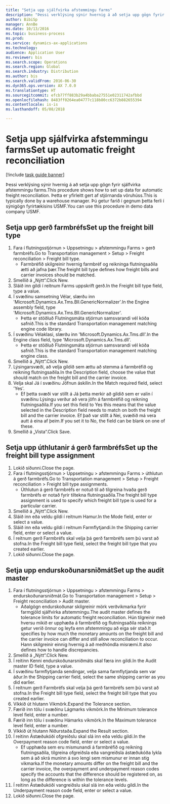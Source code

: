 ```yaml
--- 
title: "Setja upp sjálfvirka afstemmingu farms"
description: "Þessi verklýsing sýnir hvernig á að setja upp gögn fyrir sjálfvirka afstemmingu farms."
author: BibiSp
manager: AnnBe
ms.date: 10/13/2016
ms.topic: business-process
ms.prod: 
ms.service: dynamics-ax-applications
ms.technology: 
audience: Application User
ms.reviewer: bis
ms.search.scope: Operations
ms.search.region: Global
ms.search.industry: Distribution
ms.author: bis
ms.search.validFrom: 2016-06-30
ms.dyn365.ops.version: AX 7.0.0
ms.translationtype: HT
ms.sourcegitcommit: efcb77ff883b29a4bbaba27551e02311742afbbd
ms.openlocfilehash: 8483ff0264ea04777c118b80cc6372b882655394
ms.contentlocale: is-is
ms.lasthandoff: 05/08/2018

---
```

# <a name="set-up-automatic-freight-reconciliation"></a><span data-ttu-id="8111a-103">Setja upp sjálfvirka afstemmingu farms</span><span class="sxs-lookup"><span data-stu-id="8111a-103">Set up automatic freight reconciliation</span></span>

[!include [task guide banner](../../includes/task-guide-banner.md)]

<span data-ttu-id="8111a-104">Þessi verklýsing sýnir hvernig á að setja upp gögn fyrir sjálfvirka afstemmingu farms.</span><span class="sxs-lookup"><span data-stu-id="8111a-104">This procedure shows how to set up data for automatic freight reconciliation.</span></span> <span data-ttu-id="8111a-105">Þetta er yfirleitt gert af stjórnanda vöruhúss.</span><span class="sxs-lookup"><span data-stu-id="8111a-105">This is typically done by a warehouse manager.</span></span> <span data-ttu-id="8111a-106">Þú getur farið í gegnum þetta ferli í sýnigögn fyrirtækisins USMF.</span><span class="sxs-lookup"><span data-stu-id="8111a-106">You can use this procedure in demo data company USMF.</span></span>


## <a name="set-up-the-freight-bill-type"></a><span data-ttu-id="8111a-107">Setja upp gerð farmbréfs</span><span class="sxs-lookup"><span data-stu-id="8111a-107">Set up the freight bill type</span></span>
1. <span data-ttu-id="8111a-108">Fara í flutningsstjórnun > Uppsetningu > afstemmingu Farms > gerð farmbréfs.</span><span class="sxs-lookup"><span data-stu-id="8111a-108">Go to Transportation management > Setup > Freight reconciliation > Freight bill type.</span></span>
    * <span data-ttu-id="8111a-109">Farmbréfið skilgreinir hvernig farmbréf og reikninga flutningsaðila ætti að jafna þær.</span><span class="sxs-lookup"><span data-stu-id="8111a-109">The freight bill type defines how freight bills and carrier invoices  should be matched.</span></span>  
2. <span data-ttu-id="8111a-110">Smellið á „Nýtt“.</span><span class="sxs-lookup"><span data-stu-id="8111a-110">Click New.</span></span>
3. <span data-ttu-id="8111a-111">Sláið inn gildi í reitnum Farms uppskrift gerð.</span><span class="sxs-lookup"><span data-stu-id="8111a-111">In the Freight bill type field, type a value.</span></span>
4. <span data-ttu-id="8111a-112">Í svæðinu samsetning Vélar, slærðu inn 'Microsoft.Dynamics.Ax.Tms.Bll.GenericNormalizer'.</span><span class="sxs-lookup"><span data-stu-id="8111a-112">In the Engine assembly field, type 'Microsoft.Dynamics.Ax.Tms.Bll.GenericNormalizer'.</span></span>
    * <span data-ttu-id="8111a-113">Þetta er stöðluð Flutningsmáta stjórnun samsvarandi vél kóða safnið.</span><span class="sxs-lookup"><span data-stu-id="8111a-113">This is the standard Transportation management matching engine code library.</span></span>  
5. <span data-ttu-id="8111a-114">Í svæðinu Vélaklasi, slærðu inn 'Microsoft.Dynamics.Ax.Tms.dll'.</span><span class="sxs-lookup"><span data-stu-id="8111a-114">In the Engine class field, type 'Microsoft.Dynamics.Ax.Tms.dll'.</span></span>
    * <span data-ttu-id="8111a-115">Þetta er stöðluð Flutningsmáta stjórnun samsvarandi vél kóða safnið.</span><span class="sxs-lookup"><span data-stu-id="8111a-115">This is the standard Transportation management matching engine class.</span></span>  
6. <span data-ttu-id="8111a-116">Smellið á „Nýtt“.</span><span class="sxs-lookup"><span data-stu-id="8111a-116">Click New.</span></span>
7. <span data-ttu-id="8111a-117">Lýsingarsvæði, að velja gildið sem ættu að stemma á farmbréfið og reikning flutningsaðila.</span><span class="sxs-lookup"><span data-stu-id="8111a-117">In the Description field, choose the value that should match on the freight bill and the carrier invoice.</span></span>  
8. <span data-ttu-id="8111a-118">Velja skal Já í svæðinu Jöfnun áskilin.</span><span class="sxs-lookup"><span data-stu-id="8111a-118">In the Match required field, select 'Yes'.</span></span>
    * <span data-ttu-id="8111a-119">Ef þetta svæði var stillt á Já þetta merkir að gildið sem er valin í svæðinu Lýsingu verður að vera jöfn á farmbréfið og reikning flutningsaðila.</span><span class="sxs-lookup"><span data-stu-id="8111a-119">If you set this field to Yes this means that the value selected in the Description field needs to match on both the freight bill and the carrier invoice.</span></span> <span data-ttu-id="8111a-120">Ef það var stillt á Nei, svæðið má vera autt á eina af þeim.</span><span class="sxs-lookup"><span data-stu-id="8111a-120">If you set it to No, the field can be blank on one of these.</span></span>  
9. <span data-ttu-id="8111a-121">Smellið á „Vista“.</span><span class="sxs-lookup"><span data-stu-id="8111a-121">Click Save.</span></span>

## <a name="set-up-the-freight-bill-type-assignment"></a><span data-ttu-id="8111a-122">Setja upp úthlutanir á gerð farmbréfs</span><span class="sxs-lookup"><span data-stu-id="8111a-122">Set up the freight bill type assignment</span></span>
1. <span data-ttu-id="8111a-123">Lokið síðunni.</span><span class="sxs-lookup"><span data-stu-id="8111a-123">Close the page.</span></span>
2. <span data-ttu-id="8111a-124">Fara í flutningsstjórnun > Uppsetningu > afstemmingu Farms > úthlutun á gerð farmbréfs.</span><span class="sxs-lookup"><span data-stu-id="8111a-124">Go to Transportation management > Setup > Freight reconciliation > Freight bill type assignments.</span></span>
    * <span data-ttu-id="8111a-125">Úthlutun á gerð farmbréfs er notuð til að tilgreina hvaða gerð farmbréfs er notað fyrir tiltekna flutningsaðila.</span><span class="sxs-lookup"><span data-stu-id="8111a-125">The freight bill type assignment is used to specify which freight bill type is used for a particular carrier.</span></span>   
3. <span data-ttu-id="8111a-126">Smellið á „Nýtt“.</span><span class="sxs-lookup"><span data-stu-id="8111a-126">Click New.</span></span>
4. <span data-ttu-id="8111a-127">Sláið inn eða veldu gildi í reitnum Hamur.</span><span class="sxs-lookup"><span data-stu-id="8111a-127">In the Mode field, enter or select a value.</span></span>
5. <span data-ttu-id="8111a-128">Sláið inn eða veldu gildi í reitnum Farmflytjandi.</span><span class="sxs-lookup"><span data-stu-id="8111a-128">In the Shipping carrier field, enter or select a value.</span></span>
6. <span data-ttu-id="8111a-129">Í reitnum gerð Farmbréfs skal velja þá gerð farmbréfs sem þú varst að stofna.</span><span class="sxs-lookup"><span data-stu-id="8111a-129">In the Freight bill type field, select the freight bill type that you created earlier.</span></span>
7. <span data-ttu-id="8111a-130">Lokið síðunni.</span><span class="sxs-lookup"><span data-stu-id="8111a-130">Close the page.</span></span>

## <a name="set-up-the-audit-master"></a><span data-ttu-id="8111a-131">Setja upp endurskoðunarsniðmát</span><span class="sxs-lookup"><span data-stu-id="8111a-131">Set up the audit master</span></span>
1. <span data-ttu-id="8111a-132">Fara í flutningsstjórnun > Uppsetningu > afstemmingu Farms > endurskoðunarsniðmát.</span><span class="sxs-lookup"><span data-stu-id="8111a-132">Go to Transportation management > Setup > Freight reconciliation > Audit master.</span></span>
    * <span data-ttu-id="8111a-133">Aðalgögn endurskoðunar skilgreinir mörk verðvikmarka fyrir farmgjöld sjálfvirka afstemmingu.</span><span class="sxs-lookup"><span data-stu-id="8111a-133">The audit master defines the tolerance limits for automatic freight reconciliation.</span></span> <span data-ttu-id="8111a-134">Hún tilgreinir með hversu mikið er upphæða á farmbréfið og flutningsaðila reiknings getur verið önnur og leyfa enn afstemmingu að eiga sér stað.</span><span class="sxs-lookup"><span data-stu-id="8111a-134">It specifies by how much the monetary amounts on the freight bill and the carrier invoice can differ and still allow reconciliation to occur.</span></span> <span data-ttu-id="8111a-135">Hann skilgreinir einnig hvernig á að meðhöndla misræmi.</span><span class="sxs-lookup"><span data-stu-id="8111a-135">It also defines how to handle discrepancies.</span></span>  
2. <span data-ttu-id="8111a-136">Smellið á „Nýtt“.</span><span class="sxs-lookup"><span data-stu-id="8111a-136">Click New.</span></span>
3. <span data-ttu-id="8111a-137">Í reitinn Kenni endurskoðunarsniðmáts skal færa inn gildi.</span><span class="sxs-lookup"><span data-stu-id="8111a-137">In the Audit master ID field, type a value.</span></span>
4. <span data-ttu-id="8111a-138">Í svæðinu farmflytjanda sendingar, velja sama farmflytjanda sem var áður.</span><span class="sxs-lookup"><span data-stu-id="8111a-138">In the Shipping carrier  field, select the same shipping carrier as you did earlier.</span></span>
5. <span data-ttu-id="8111a-139">Í reitnum gerð Farmbréfs skal velja þá gerð farmbréfs sem þú varst að stofna.</span><span class="sxs-lookup"><span data-stu-id="8111a-139">In the Freight bill type field, select the freight bill type that you created earlier.</span></span>
6. <span data-ttu-id="8111a-140">Víkkið út hlutann Vikmörk.</span><span class="sxs-lookup"><span data-stu-id="8111a-140">Expand the Tolerance section.</span></span>
7. <span data-ttu-id="8111a-141">Færið inn tölu í svæðinu Lágmarks vikmörk.</span><span class="sxs-lookup"><span data-stu-id="8111a-141">In the Minimum tolerance level field, enter a number.</span></span>
8. <span data-ttu-id="8111a-142">Færið inn tölu í svæðinu Hámarks vikmörk.</span><span class="sxs-lookup"><span data-stu-id="8111a-142">In the Maximum tolerance level field, enter a number.</span></span>
9. <span data-ttu-id="8111a-143">Víkkið út hlutann Niðurstaða.</span><span class="sxs-lookup"><span data-stu-id="8111a-143">Expand the Result section.</span></span>
10. <span data-ttu-id="8111a-144">Í reitinn Ástæðukóði ofgreiðslu skal slá inn eða veldu gildi.</span><span class="sxs-lookup"><span data-stu-id="8111a-144">In the Overpayment reason code field, enter or select a value.</span></span>
    * <span data-ttu-id="8111a-145">Ef upphæða sem eru mismunandi á farmbréfið og reikning flutningsaðila, tilgreina ofgreiðsla eða vangreiðsla ástæðukóða lykla sem á að skrá muninn á svo lengi sem mismunur er innan stig vikmarka.</span><span class="sxs-lookup"><span data-stu-id="8111a-145">If the monetary amounts differ on the freight bill and the carrier invoice, the overpayment and underpayment reason codes specify the accounts that the difference should be registered on, as long as the difference is within the tolerance levels.</span></span>  
11. <span data-ttu-id="8111a-146">Í reitinn Ástæðukóði vangreiðslu skal slá inn eða veldu gildi.</span><span class="sxs-lookup"><span data-stu-id="8111a-146">In the Underpayment reason code field, enter or select a value.</span></span>
12. <span data-ttu-id="8111a-147">Lokið síðunni.</span><span class="sxs-lookup"><span data-stu-id="8111a-147">Close the page.</span></span>


